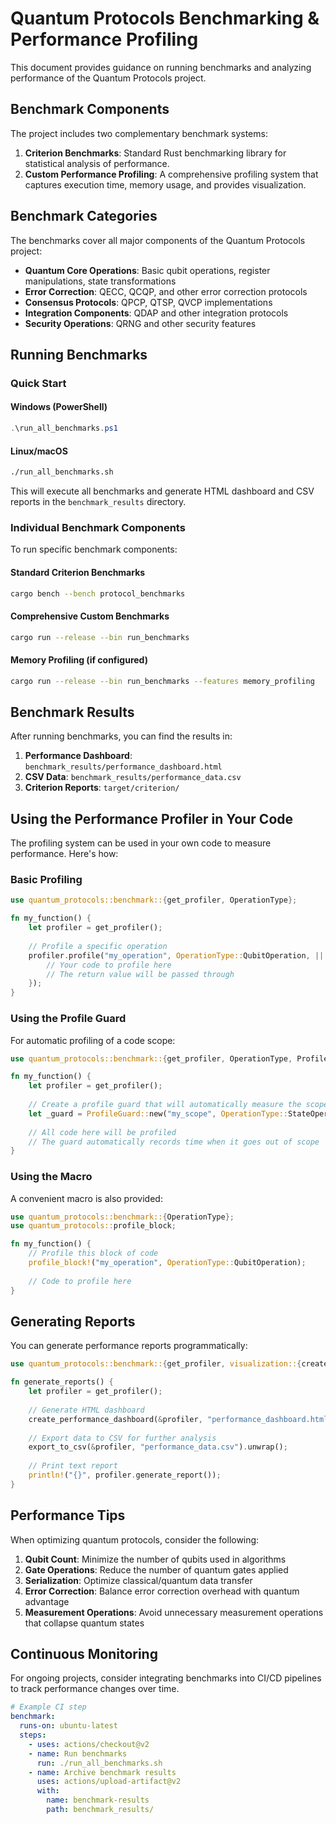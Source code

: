 # Quantum Protocols Benchmarking & Performance Profiling

This document provides guidance on running benchmarks and analyzing performance of the Quantum Protocols project.

## Benchmark Components

The project includes two complementary benchmark systems:

1. **Criterion Benchmarks**: Standard Rust benchmarking library for statistical analysis of performance.
2. **Custom Performance Profiling**: A comprehensive profiling system that captures execution time, memory usage, and provides visualization.

## Benchmark Categories

The benchmarks cover all major components of the Quantum Protocols project:

- **Quantum Core Operations**: Basic qubit operations, register manipulations, state transformations
- **Error Correction**: QECC, QCQP, and other error correction protocols
- **Consensus Protocols**: QPCP, QTSP, QVCP implementations
- **Integration Components**: QDAP and other integration protocols
- **Security Operations**: QRNG and other security features

## Running Benchmarks

### Quick Start

#### Windows (PowerShell)

```powershell
.\run_all_benchmarks.ps1
```

#### Linux/macOS

```bash
./run_all_benchmarks.sh
```

This will execute all benchmarks and generate HTML dashboard and CSV reports in the `benchmark_results` directory.

### Individual Benchmark Components

To run specific benchmark components:

#### Standard Criterion Benchmarks

```bash
cargo bench --bench protocol_benchmarks
```

#### Comprehensive Custom Benchmarks

```bash
cargo run --release --bin run_benchmarks
```

#### Memory Profiling (if configured)

```bash
cargo run --release --bin run_benchmarks --features memory_profiling
```

## Benchmark Results

After running benchmarks, you can find the results in:

1. **Performance Dashboard**: `benchmark_results/performance_dashboard.html`
2. **CSV Data**: `benchmark_results/performance_data.csv`
3. **Criterion Reports**: `target/criterion/`

## Using the Performance Profiler in Your Code

The profiling system can be used in your own code to measure performance. Here's how:

### Basic Profiling

```rust
use quantum_protocols::benchmark::{get_profiler, OperationType};

fn my_function() {
    let profiler = get_profiler();
    
    // Profile a specific operation
    profiler.profile("my_operation", OperationType::QubitOperation, || {
        // Your code to profile here
        // The return value will be passed through
    });
}
```

### Using the Profile Guard

For automatic profiling of a code scope:

```rust
use quantum_protocols::benchmark::{get_profiler, OperationType, ProfileGuard};

fn my_function() {
    let profiler = get_profiler();
    
    // Create a profile guard that will automatically measure the scope
    let _guard = ProfileGuard::new("my_scope", OperationType::StateOperation, &profiler);
    
    // All code here will be profiled
    // The guard automatically records time when it goes out of scope
}
```

### Using the Macro

A convenient macro is also provided:

```rust
use quantum_protocols::benchmark::{OperationType};
use quantum_protocols::profile_block;

fn my_function() {
    // Profile this block of code
    profile_block!("my_operation", OperationType::QubitOperation);
    
    // Code to profile here
}
```

## Generating Reports

You can generate performance reports programmatically:

```rust
use quantum_protocols::benchmark::{get_profiler, visualization::{create_performance_dashboard, export_to_csv}};

fn generate_reports() {
    let profiler = get_profiler();
    
    // Generate HTML dashboard
    create_performance_dashboard(&profiler, "performance_dashboard.html").unwrap();
    
    // Export data to CSV for further analysis
    export_to_csv(&profiler, "performance_data.csv").unwrap();
    
    // Print text report
    println!("{}", profiler.generate_report());
}
```

## Performance Tips

When optimizing quantum protocols, consider the following:

1. **Qubit Count**: Minimize the number of qubits used in algorithms
2. **Gate Operations**: Reduce the number of quantum gates applied
3. **Serialization**: Optimize classical/quantum data transfer
4. **Error Correction**: Balance error correction overhead with quantum advantage
5. **Measurement Operations**: Avoid unnecessary measurement operations that collapse quantum states

## Continuous Monitoring

For ongoing projects, consider integrating benchmarks into CI/CD pipelines to track performance changes over time.

```yaml
# Example CI step
benchmark:
  runs-on: ubuntu-latest
  steps:
    - uses: actions/checkout@v2
    - name: Run benchmarks
      run: ./run_all_benchmarks.sh
    - name: Archive benchmark results
      uses: actions/upload-artifact@v2
      with:
        name: benchmark-results
        path: benchmark_results/
``` 